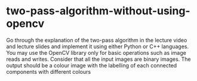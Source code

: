 # two-pass-algorithm-without-using-opencv
Go through the explanation of the two-pass algorithm in the lecture video and lecture slides
and implement it using either Python or C++ languages. You may use the OpenCV library
only for basic operations such as image reads and writes.
Consider that all the input images are binary images. The output should be a colour image
with the labelling of each connected components with different colours
